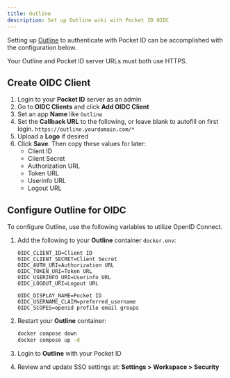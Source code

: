 ```yaml
---
title: Outline
description: Set up Outline wiki with Pocket ID OIDC
---
```


Setting up [Outline](https://docs.getoutline.com/s/hosting/doc/oidc-8CPBm6uC0I) to authenticate with Pocket ID can be accomplished with the configuration below.

Your Outline and Pocket ID server URLs must both use HTTPS.

## Create OIDC Client

1. Login to your **Pocket ID** server as an admin
1. Go to **OIDC Clients** and click **Add OIDC Client**
1. Set an app **Name** like `Outline`
1. Set the **Callback URL** to the following, or leave blank to autofill on first login.
   `https://outline.yourdomain.com/*`
1. Upload a **Logo** if desired
1. Click **Save**. Then copy these values for later:
   - Client ID
   - Client Secret
   - Authorization URL
   - Token URL
   - Userinfo URL
   - Logout URL

## Configure Outline for OIDC

To configure Outline, use the following variables to utilize OpenID Connect.

1. Add the following to your **Outline** container `docker.env`:

   ```
   OIDC_CLIENT_ID=Client ID
   OIDC_CLIENT_SECRET=Client Secret
   OIDC_AUTH_URI=Authorization URL
   OIDC_TOKEN_URI=Token URL
   OIDC_USERINFO_URI=Userinfo URL
   OIDC_LOGOUT_URI=Logout URL

   OIDC_DISPLAY_NAME=Pocket ID
   OIDC_USERNAME_CLAIM=preferred_username
   OIDC_SCOPES=openid profile email groups
   ```

1. Restart your **Outline** container:

   ```bash
   docker compose down
   docker compose up -d
   ```

1. Login to **Outline** with your Pocket ID
1. Review and update SSO settings at:
   **Settings > Workspace > Security**
